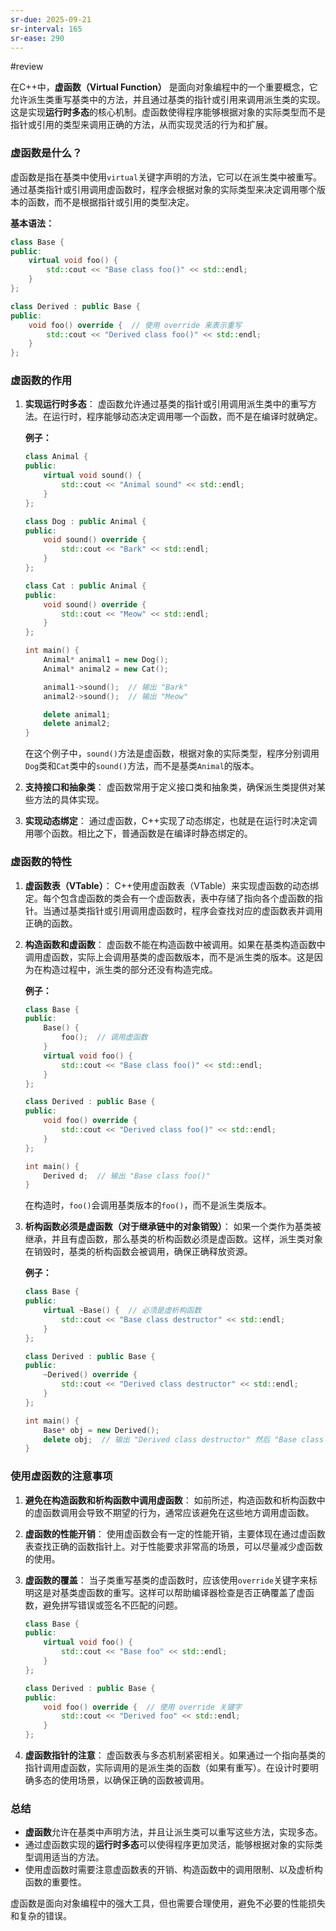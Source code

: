 ```yaml
---
sr-due: 2025-09-21
sr-interval: 165
sr-ease: 290
---
```


#review 

在C++中，**虚函数（Virtual Function）** 是面向对象编程中的一个重要概念，它允许派生类重写基类中的方法，并且通过基类的指针或引用来调用派生类的实现。这是实现**运行时多态**的核心机制。虚函数使得程序能够根据对象的实际类型而不是指针或引用的类型来调用正确的方法，从而实现灵活的行为和扩展。

### **虚函数是什么？**

虚函数是指在基类中使用`virtual`关键字声明的方法，它可以在派生类中被重写。通过基类指针或引用调用虚函数时，程序会根据对象的实际类型来决定调用哪个版本的函数，而不是根据指针或引用的类型决定。

**基本语法：**

```cpp
class Base {
public:
    virtual void foo() {
        std::cout << "Base class foo()" << std::endl;
    }
};

class Derived : public Base {
public:
    void foo() override {  // 使用 override 来表示重写
        std::cout << "Derived class foo()" << std::endl;
    }
};
```

### **虚函数的作用**

1. **实现运行时多态**： 虚函数允许通过基类的指针或引用调用派生类中的重写方法。在运行时，程序能够动态决定调用哪一个函数，而不是在编译时就确定。
    
    **例子：**
    
    ```cpp
    class Animal {
    public:
        virtual void sound() {
            std::cout << "Animal sound" << std::endl;
        }
    };
    
    class Dog : public Animal {
    public:
        void sound() override {
            std::cout << "Bark" << std::endl;
        }
    };
    
    class Cat : public Animal {
    public:
        void sound() override {
            std::cout << "Meow" << std::endl;
        }
    };
    
    int main() {
        Animal* animal1 = new Dog();
        Animal* animal2 = new Cat();
    
        animal1->sound();  // 输出 "Bark"
        animal2->sound();  // 输出 "Meow"
    
        delete animal1;
        delete animal2;
    }
    ```
    
    在这个例子中，`sound()`方法是虚函数，根据对象的实际类型，程序分别调用`Dog`类和`Cat`类中的`sound()`方法，而不是基类`Animal`的版本。
    
2. **支持接口和抽象类**： 虚函数常用于定义接口类和抽象类，确保派生类提供对某些方法的具体实现。
    
3. **实现动态绑定**： 通过虚函数，C++实现了动态绑定，也就是在运行时决定调用哪个函数。相比之下，普通函数是在编译时静态绑定的。
    

### **虚函数的特性**

1. **虚函数表（VTable）**： C++使用虚函数表（VTable）来实现虚函数的动态绑定。每个包含虚函数的类会有一个虚函数表，表中存储了指向各个虚函数的指针。当通过基类指针或引用调用虚函数时，程序会查找对应的虚函数表并调用正确的函数。
    
2. **构造函数和虚函数**： 虚函数不能在构造函数中被调用。如果在基类构造函数中调用虚函数，实际上会调用基类的虚函数版本，而不是派生类的版本。这是因为在构造过程中，派生类的部分还没有构造完成。
    
    **例子：**
    
    ```cpp
    class Base {
    public:
        Base() {
            foo();  // 调用虚函数
        }
        virtual void foo() {
            std::cout << "Base class foo()" << std::endl;
        }
    };
    
    class Derived : public Base {
    public:
        void foo() override {
            std::cout << "Derived class foo()" << std::endl;
        }
    };
    
    int main() {
        Derived d;  // 输出 "Base class foo()"
    }
    ```
    
    在构造时，`foo()`会调用基类版本的`foo()`，而不是派生类版本。
    
3. **析构函数必须是虚函数（对于继承链中的对象销毁）**： 如果一个类作为基类被继承，并且有虚函数，那么基类的析构函数必须是虚函数。这样，派生类对象在销毁时，基类的析构函数会被调用，确保正确释放资源。
    
    **例子：**
    
    ```cpp
    class Base {
    public:
        virtual ~Base() {  // 必须是虚析构函数
            std::cout << "Base class destructor" << std::endl;
        }
    };
    
    class Derived : public Base {
    public:
        ~Derived() override {
            std::cout << "Derived class destructor" << std::endl;
        }
    };
    
    int main() {
        Base* obj = new Derived();
        delete obj;  // 输出 "Derived class destructor" 然后 "Base class destructor"
    }
    ```
    

### **使用虚函数的注意事项**

1. **避免在构造函数和析构函数中调用虚函数**： 如前所述，构造函数和析构函数中的虚函数调用会导致不期望的行为，通常应该避免在这些地方调用虚函数。
    
2. **虚函数的性能开销**： 使用虚函数会有一定的性能开销，主要体现在通过虚函数表查找正确的函数指针上。对于性能要求非常高的场景，可以尽量减少虚函数的使用。
    
3. **虚函数的覆盖**： 当子类重写基类的虚函数时，应该使用`override`关键字来标明这是对基类虚函数的重写。这样可以帮助编译器检查是否正确覆盖了虚函数，避免拼写错误或签名不匹配的问题。
    
    ```cpp
    class Base {
    public:
        virtual void foo() {
            std::cout << "Base foo" << std::endl;
        }
    };
    
    class Derived : public Base {
    public:
        void foo() override {  // 使用 override 关键字
            std::cout << "Derived foo" << std::endl;
        }
    };
    ```
    
4. **虚函数指针的注意**： 虚函数表与多态机制紧密相关。如果通过一个指向基类的指针调用虚函数，实际调用的是派生类的函数（如果有重写）。在设计时要明确多态的使用场景，以确保正确的函数被调用。
    

### 总结

- **虚函数**允许在基类中声明方法，并且让派生类可以重写这些方法，实现多态。
- 通过虚函数实现的**运行时多态**可以使得程序更加灵活，能够根据对象的实际类型调用适当的方法。
- 使用虚函数时需要注意虚函数表的开销、构造函数中的调用限制、以及虚析构函数的重要性。

虚函数是面向对象编程中的强大工具，但也需要合理使用，避免不必要的性能损失和复杂的错误。